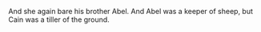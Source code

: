 And she again bare his brother Abel. And Abel was a keeper of sheep, but Cain was a tiller of the ground.
